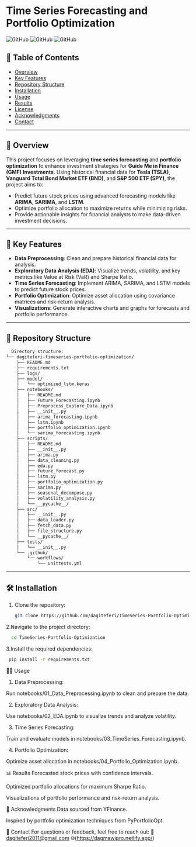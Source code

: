 # Time Series Forecasting and Portfolio Optimization

![GitHub](https://img.shields.io/badge/Python-3.8%2B-blue)
![GitHub](https://img.shields.io/badge/License-MIT-green)
![GitHub](https://img.shields.io/badge/Status-Completed-brightgreen)

## 📑 Table of Contents
- [Overview](#-overview)
- [Key Features](#-key-features)
- [Repository Structure](#-repository-structure)
- [Installation](#-installation)
- [Usage](#-usage)
- [Results](#-results)
- [License](#-license)
- [Acknowledgments](#-acknowledgments)
- [Contact](#-contact)

---

## 📌 Overview
This project focuses on leveraging **time series forecasting** and **portfolio optimization** to enhance investment strategies for **Guide Me in Finance (GMF) Investments**. Using historical financial data for **Tesla (TSLA)**, **Vanguard Total Bond Market ETF (BND)**, and **S&P 500 ETF (SPY)**, the project aims to:
- Predict future stock prices using advanced forecasting models like **ARIMA**, **SARIMA**, and **LSTM**.
- Optimize portfolio allocation to maximize returns while minimizing risks.
- Provide actionable insights for financial analysts to make data-driven investment decisions.

---

## 🚀 Key Features
- **Data Preprocessing**: Clean and prepare historical financial data for analysis.
- **Exploratory Data Analysis (EDA)**: Visualize trends, volatility, and key metrics like Value at Risk (VaR) and Sharpe Ratio.
- **Time Series Forecasting**: Implement ARIMA, SARIMA, and LSTM models to predict future stock prices.
- **Portfolio Optimization**: Optimize asset allocation using covariance matrices and risk-return analysis.
- **Visualizations**: Generate interactive charts and graphs for forecasts and portfolio performance.

---

## 📂 Repository Structure
```bash
  Directory structure:
└── dagiteferi-timeseries-portfolio-optimization/
    ├── README.md
    ├── requirements.txt
    ├── logs/
    ├── model/
    │   └── optimized_lstm.keras
    ├── notebooks/
    │   ├── README.md
    │   ├── Future_Forecasting.ipynb
    │   ├── Preprocess_Explore_Data.ipynb
    │   ├── __init__.py
    │   ├── arima_forecasting.ipynb
    │   ├── lstm.ipynb
    │   ├── portfolio_optimization.ipynb
    │   └── sarima_forecasting.ipynb
    ├── scripts/
    │   ├── README.md
    │   ├── __init__.py
    │   ├── arima.py
    │   ├── data_cleaning.py
    │   ├── eda.py
    │   ├── future_forecast.py
    │   ├── lstm.py
    │   ├── portfolio_optimization.py
    │   ├── sarima.py
    │   ├── seasonal_decompose.py
    │   ├── volatility_analysis.py
    │   └── __pycache__/
    ├── src/
    │   ├── __init__.py
    │   ├── data_loader.py
    │   ├── fetch_data.py
    │   ├── file_structure.py
    │   └── __pycache__/
    ├── tests/
    │   └── __init__.py
    └── .github/
        └── workflows/
            └── unittests.yml

   ```
---

## 🛠️ Installation
1. Clone the repository:
   ```bash
   git clone https://github.com/dagiteferi/TimeSeries-Portfolio-Optimization.git
   ```
2.Navigate to the project directory:

```bash
  cd TimeSeries-Portfolio-Optimization
   ```
3.Install the required dependencies:
```bash
 pip install -r requirements.txt
   ```
🧑‍💻 Usage
1. Data Preprocessing:

Run notebooks/01_Data_Preprocessing.ipynb to clean and prepare the data.

2. Exploratory Data Analysis:

Use notebooks/02_EDA.ipynb to visualize trends and analyze volatility.

3. Time Series Forecasting:

Train and evaluate models in notebooks/03_TimeSeries_Forecasting.ipynb.

4. Portfolio Optimization:

Optimize asset allocation in notebooks/04_Portfolio_Optimization.ipynb.

📊 Results
Forecasted stock prices with confidence intervals.

Optimized portfolio allocations for maximum Sharpe Ratio.

Visualizations of portfolio performance and risk-return analysis.

🙏 Acknowledgments
Data sourced from YFinance.

Inspired by portfolio optimization techniques from PyPortfolioOpt.

📧 Contact
For questions or feedback, feel free to reach out:
📩 dagiteferi2011@gmail.com
🌐(https://dagmawipro.netlify.app/)

